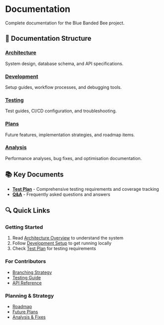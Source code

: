 # Documentation

Complete documentation for the Blue Banded Bee project.

## 📁 Documentation Structure

### [Architecture](./architecture/)

System design, database schema, and API specifications.

### [Development](./development/)

Setup guides, workflow processes, and debugging tools.

### [Testing](./testing/)

Test guides, CI/CD configuration, and troubleshooting.

### [Plans](./plans/)

Future features, implementation strategies, and roadmap items.

### [Analysis](./analysis/)

Performance analyses, bug fixes, and optimisation documentation.

## 📚 Key Documents

- **[Test Plan](./TEST_PLAN.md)** - Comprehensive testing requirements and
  coverage tracking
- **[Q&A](./QandA.md)** - Frequently asked questions and answers

## 🔍 Quick Links

### Getting Started

1. Read [Architecture Overview](./architecture/) to understand the system
2. Follow [Development Setup](./development/DEVELOPMENT.md) to get running
   locally
3. Check [Test Plan](./TEST_PLAN.md) for testing requirements

### For Contributors

- [Branching Strategy](./development/BRANCHING.md)
- [Testing Guide](./testing/)
- [API Reference](./architecture/API.md)

### Planning & Strategy

- [Roadmap](../Roadmap.md)
- [Future Plans](./plans/)
- [Analysis & Fixes](./analysis/)
